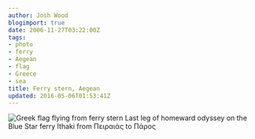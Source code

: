 ```yaml
---
author: Josh Wood
blogimport: true
date: 2006-11-27T03:22:00Z
tags:
- photo
- ferry
- Aegean
- flag
- Greece
- sea
title: Ferry stern, Aegean
updated: 2016-05-06T01:53:41Z
---
```


![Greek flag flying from ferry stern](/img/flagaegean.jpg)
Last leg of homeward odyssey on the Blue Star ferry Ithaki from Πειραιάς to Πάρος
